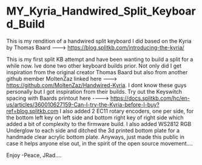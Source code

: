 # MY_Kyria_Handwired_Split_Keyboard_Build
This is my rendition of a handwired split keyboard I did based on the Kyria by Thomas Baard ---> https://blog.splitkb.com/introducing-the-kyria/

This is my first split KB attempt and have been wanting to build a split for a while now. Ive done two other keyboard builds prior. Not only did I get inspiration from the original creator Thomas Baard but also from another github member MoltenZaz linked here ---> https://github.com/MoltenZaz/Handwired-Kyria. I dont know these guys personally but I got inspiration from their builds.
Try out the Keyswitch spacing with Baards printout here ----> https://docs.splitkb.com/hc/en-us/articles/360010627159-Can-I-try-the-Kyria-before-I-buy?ref=blog.splitkb.com
I also added 2 EC11 rotary encoders, one per side, for the bottom left key on left side and bottom right key of right side which added a bit of complexity to the firmware build.
I also added WS2812 RGB Underglow to each side and ditched the 3d printed bottom plate for a handmade clear acrylic bottom plate.
Anyways, just made this public in case it helps anyone else out, in the spirit of the open source movement....

Enjoy
-Peace, 
  JRad....

